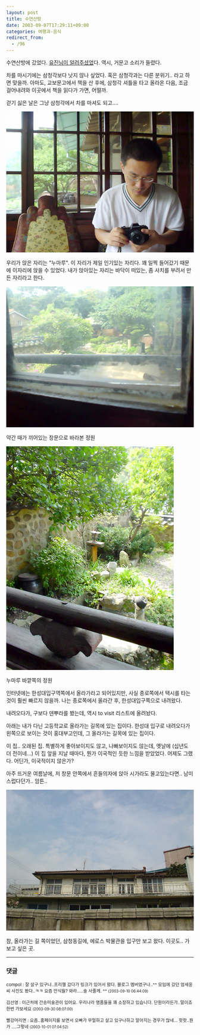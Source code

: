 ```yaml
---
layout: post
title: 수연산방
date: 2003-09-07T17:29:11+09:00
categories: 여행과-음식
redirect_from:
  - /96
---
```


수연산방에 갔었다. <a href="/194">유진님이 알려주셨었</a>다. 역시, 거문고 소리가 들렸다.

차를 마시기에는 삼청각보다 낫지 않나 싶었다. 혹은 삼청각과는 다른 분위기.. 라고 하면 맞을까. 아마도, 교보문고에서 책을 산 후에, 삼청각 셔틀을 타고 올라온 다음, 조금 걸어내려와 이곳에서 책을 읽다가 가면, 어떨까.

걷기 싫은 날은 그냥 삼청각에서 차를 마셔도 되고....

![ ](/assets/media/logs_archives_DSC01556.jpg)

우리가 앉은 자리는 "누마루". 이 자리가 제일 인기있는 자리다. 꽤 일찍 들어갔기 때문에 이자리에 앉을 수 있었다. 내가 앉아있는 자리는 바닥이 떠있는, 좀 사치를 부려서 만든 자리라고 한다.

![ ](/assets/media/logs_archives_DSC01559.jpg)

약간 때가 끼어있는 창문으로 바라본 정원

![ ](/assets/media/logs_archives_DSC01562.jpg)

누마루 바깥쪽의 정원

인터넷에는 한성대입구역쪽에서 올라가라고 되어있지만, 사실 종로쪽에서 택시를 타는 것이 훨씬 빠르지 않을까. 나는 종로쪽에서 올라간 후, 한성대입구쪽으로 내려왔다.

내려오다가, 구보다 덴뿌라를 봤는데, 역시 to visit 리스트에 올려놨다.

아래는 내가 다닌 고등학교로 올라가는 길목에 있는 집이다. 한성대 입구로 내려오다가 왼쪽으로 보이는 것이 홍대부고인데, 그 올라가는 길목에 있는 집이다.

이 집.. 오래된 집. 특별하게 좋아보이지도 않고, 나빠보이지도 않는데, 옛날에 (십년도 더 전이네...) 이 집 앞을 지날 때마다, 뭔가 이국적인 듯한 느낌을 받았었다. 어제도 그랬다. 어딘가, 이국적이지 않은가?

아주 뜨거운 여름날에, 저 창문 안쪽에서 흔들의자에 앉아 시가라도 물고있는다면.. 남미스럽다던가.. 암튼..

![ ](/assets/media/logs_archives_DSC01575.jpg)

참, 올라가는 길 쪽이었던, 삼청동길에, 에로스 박물관을 입구만 보고 왔다. 이곳도.. 가보고 싶은 곳.

* * *

### 댓글



<!--- cmt:205 --->
<!--- mail: --->
<!--- parent:0 --->

<small class=comment>compol : 잘 살구 있구나..프리챌 갔다가 링크가 있어서 왔다. 블로그 멤버였구나..^^  모임에 갔던 엄세웅씨 사진도 봤다..ㅋㅋ  요즘 안식월?  와라.....술 사줄께. ^^ <small>(2003-09-10 06:44:09)</small></small>


<!--- cmt:206 --->
<!--- mail: --->
<!--- parent:0 --->

<small class=comment>김선영 : 이근처에 간송미술관이 있어요. 우리나라 명품들을 꽤 소장하고 있습니다. 단원이라든가..말이죠 한번 가보세요 <small>(2003-09-30 08:07:00)</small></small>


<!--- cmt:207 --->
<!--- mail: --->
<!--- parent:0 --->

<small class=comment>빨강머리앤 : 요즘..홈페이지를 보면서 오빠가 무얼하고 살고 있구나하고 알아지는 경우가  많네... 핫핫..뭔가 ....그렇네 <small>(2003-10-01 07:04:52)</small></small>

